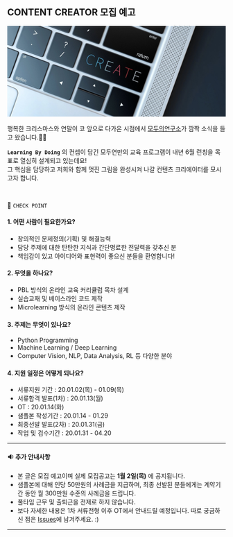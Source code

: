 
## CONTENT CREATOR 모집 예고
![Alt text](/image.jpg)

행복한 크리스마스와 연말이 코 앞으로 다가온 시점에서 [모두의연구소](https://home.modulabs.co.kr/)가 깜짝 소식을 들고 왔습니다.🎅🎁

**`Learning By Doing`** 의 컨셉이 담긴 모두연만의 교육 프로그램이 내년 6월 런칭을 목표로 열심히 설계되고 있는데요!<br>
그 핵심을 담당하고 저희와 함께 멋진 그림을 완성시켜 나갈 컨텐츠 크리에이터를 모시고자 합니다.

<br>

🔽 `CHECK POINT`
<br>

#### **1. 어떤 사람이 필요한가요?**
 - 창의적인 문제정의(기획) 및 해결능력
 - 담당 주제에 대한 탄탄한 지식과 간단명료한 전달력을 갖추신 분
 - 책임감이 있고 아이디어와 표현력이 좋으신 분들을 환영합니다!

#### **2. 무엇을 하나요?**
 - PBL 방식의 온라인 교육 커리큘럼 목차 설계
 - 실습교재 및 베이스라인 코드 제작
 - Microlearning 방식의 온라인 콘텐츠 제작
　
#### **3. 주제는 무엇이 있나요?**
 - Python Programming
 - Machine Learning / Deep Learning
 - Computer Vision, NLP, Data Analysis, RL 등 다양한 분야
　
#### **4. 지원 일정은 어떻게 되나요?**
 - 서류지원 기간 : 20.01.02(목) - 01.09(목)
 - 서류합격 발표(1차) : 20.01.13(월)
 - OT : 20.01.14(화)
 - 샘플본 작성기간 : 20.01.14 - 01.29 
 - 최종선발 발표(2차) : 20.01.31(금)
 - 작업 및 검수기간 : 20.01.31 - 04.20
 
---

#### **🔉 추가 안내사항** 
 - 본 글은 모집 예고이며 실제 모집공고는 **1월 2일(목)** 에 공지됩니다. 
 - 샘플본에 대해 인당 50만원의 사례금을 지급하며, 최종 선발된 분들에게는 계약기간 동안 월 300만원 수준의 사례금을 드립니다.
 - 풀타임 근무 및 출퇴근을 전제로 하지 않습니다.
 - 보다 자세한 내용은 1차 서류전형 이후 OT에서 안내드릴 예정입니다. 따로 궁금하신 점은 [Issues](https://github.com/jahyeha/MODULABS-ai-contentcreators/issues)에 남겨주세요. :)
 
 ---
